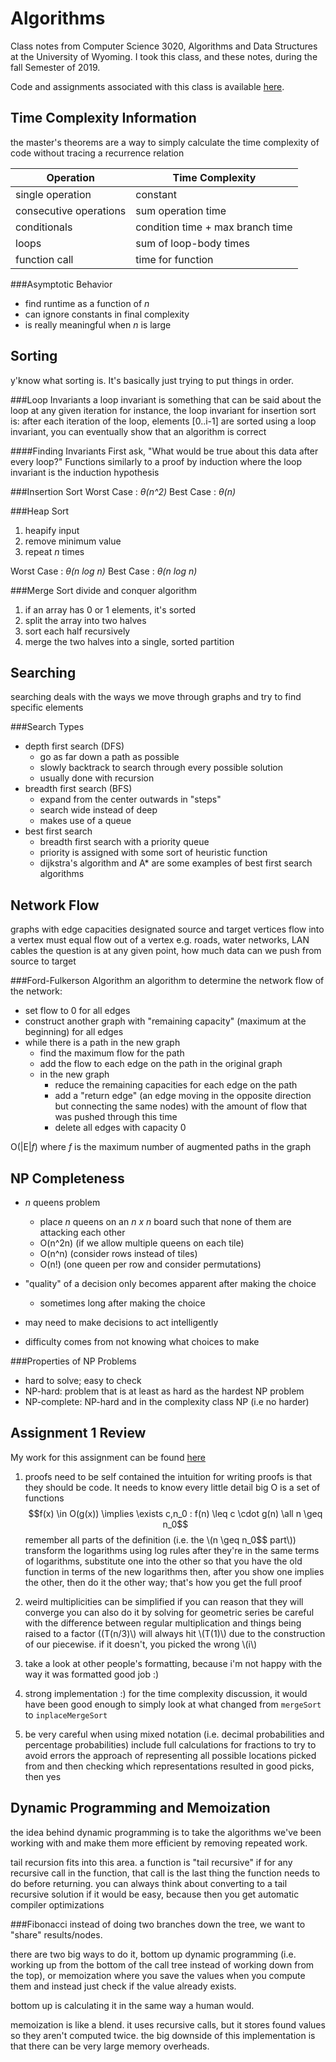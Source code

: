 Algorithms
=====
Class notes from Computer Science 3020, Algorithms and Data Structures at the University of Wyoming. I took this class, and these notes, during the fall Semester of 2019.

Code and assignments associated with this class is available [here](https://github.com/andey-robins/school/tree/master/cosc3020/).

Time Complexity Information
-----
the master's theorems are a way to simply calculate the time complexity of code without tracing a recurrence relation

|Operation|Time Complexity|
|---|---|
|single operation|constant|
|consecutive operations|sum operation time|
|conditionals|condition time + max branch time|
|loops|sum of loop-body times|
|function call|time for function|

###Asymptotic Behavior
- find runtime as a function of *n*
- can ignore constants in final complexity
- is really meaningful when *n* is large

Sorting
-----
y'know what sorting is. It's basically just trying to put things in order.

###Loop Invariants
a loop invariant is something that can be said about the loop at any given iteration
for instance, the loop invariant for insertion sort is: after each iteration of the loop, elements [0..i-1] are sorted
using a loop invariant, you can eventually show that an algorithm is correct

####Finding Invariants
First ask, "What would be true about this data after every loop?"
Functions similarly to a proof by induction where the loop invariant is the induction hypothesis

###Insertion Sort
Worst Case : *θ(n^2)*
Best Case : *θ(n)*

###Heap Sort
1. heapify input
2. remove minimum value
3. repeat *n* times

Worst Case : *θ(n log n)*
Best Case : *θ(n log n)*

###Merge Sort
divide and conquer algorithm

1. if an array has 0 or 1 elements, it's sorted
2. split the array into two halves
3. sort each half recursively
4. merge the two halves into a single, sorted partition

Searching
-----
searching deals with the ways we move through graphs and try to find specific elements

###Search Types
- depth first search (DFS)
    - go as far down a path as possible
    - slowly backtrack to search through every possible solution
    - usually done with recursion
- breadth first search (BFS)
    - expand from the center outwards in "steps"
    - search wide instead of deep
    - makes use of a queue
- best first search
    - breadth first search with a priority queue
    - priority is assigned with some sort of heuristic function
    - dijkstra's algorithm and A* are some examples of best first search algorithms

Network Flow
-----
graphs with edge capacities
designated source and target vertices
flow into a vertex must equal flow out of a vertex
e.g. roads, water networks, LAN cables
the question is at any given point, how much data can we push from source to target

###Ford-Fulkerson Algorithm
an algorithm to determine the network flow of the network:

- set flow to 0 for all edges
- construct another graph with "remaining capacity" (maximum at the beginning) for all edges
- while there is a path in the new graph
    - find the maximum flow for the path
    - add the flow to each edge on the path in the original graph
    - in the new graph
        - reduce the remaining capacities for each edge on the path
        - add a "return edge" (an edge moving in the opposite direction but connecting the same nodes) with the amount of flow that was pushed through this time
        - delete all edges with capacity 0

O(|E|*f*) where *f* is the maximum number of augmented paths in the graph

NP Completeness
-----
- *n* queens problem
    - place *n* queens on an *n x n* board such that none of them are attacking each other
    - O(n^2n) (if we allow multiple queens on each tile)
    - O(n^n) (consider rows instead of tiles)
    - O(n!) (one queen per row and consider permutations)

- "quality" of a decision only becomes apparent after making the choice
    - sometimes long after making the choice
- may need to make decisions to act intelligently
- difficulty comes from not knowing what choices to make

###Properties of NP Problems
- hard to solve; easy to check
- NP-hard: problem that is at least as hard as the hardest NP problem
- NP-complete: NP-hard and in the complexity class NP (i.e no harder)

Assignment 1 Review
-----

My work for this assignment can be found [here](https://github.com/andey-robins/school/tree/master/cosc3020/hw/01)

1.  proofs need to be self contained
    the intuition for writing proofs is that they should be code. It needs to know every little detail
    big O is a set of functions
    $$f(x) \in O(g(x)) \implies \exists c,n_0 : f(n) \leq c \cdot g(n) \all n \geq n_0$$
    remember all parts of the definition (i.e. the \\(n \geq n_0$$ part\\))
    transform the logarithms using log rules
    after they're in the same terms of logarithms, substitute one into the other so that you have the old function in terms of the new logarithms
    then, after you show one implies the other, then do it the other way; that's how you get the full proof

2.  weird multiplicities can be simplified if you can reason that they will converge
    you can also do it by solving for geometric series
    be careful with the difference between regular multiplication and things being raised to a factor
    \((T(n/3)\\) will always hit \\(T(1)\\) due to the construction of our piecewise. if it doesn't, you picked the wrong \\(i\\)

3.  take a look at other people's formatting, because i'm not happy with the way it was formatted
    good job :)

4.  strong implementation :)
    for the time complexity discussion, it would have been good enough to simply look at what changed from `mergeSort` to `inplaceMergeSort`

5.  be very careful when using mixed notation (i.e. decimal probabilities and percentage probabilities)
    include full calculations for fractions to try to avoid errors
    the approach of representing all possible locations picked from and then checking which representations resulted in good picks, then yes

Dynamic Programming and Memoization
-----
the idea behind dynamic programming is to take the algorithms we've been working with and make them more efficient by removing repeated work.

tail recursion fits into this area. a function is "tail recursive" if for any recursive call in the function, that call is the last thing the function needs to do before returning. you can always think about converting to a tail recursive solution if it would be easy, because then you get automatic compiler optimizations

###Fibonacci
instead of doing two branches down the tree, we want to "share" results/nodes.

there are two big ways to do it, bottom up dynamic programming (i.e. working up from the bottom of the call tree instead of working down from the top), or memoization where you save the values when you compute them and instead just check if the value already exists.

bottom up is calculating it in the same way a human would.

memoization is like a blend. it uses recursive calls, but it stores found values so they aren't computed twice. the big downside of this implementation is that there can be very large memory overheads.
